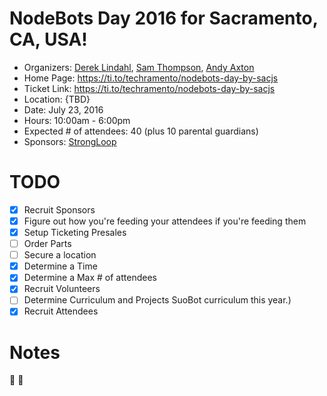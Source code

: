 # NodeBots Day 2016 for Sacramento, CA, USA!

 - Organizers: [Derek Lindahl](https://twitter.com/oif_vet), [Sam Thompson](https://twitter.com/samdtho), [Andy Axton](https://twitter.com/andyaxton)
 - Home Page: https://ti.to/techramento/nodebots-day-by-sacjs
 - Ticket Link: https://ti.to/techramento/nodebots-day-by-sacjs
 - Location: {TBD}
 - Date: July 23, 2016
 - Hours: 10:00am - 6:00pm
 - Expected # of attendees: 40 (plus 10 parental guardians)
 - Sponsors: [StrongLoop](https://strongloop.com/)

# TODO

 - [X] Recruit Sponsors
 - [X] Figure out how you're feeding your attendees if you're feeding them
 - [X] Setup Ticketing Presales
 - [ ] Order Parts
 - [ ] Secure a location
 - [X] Determine a Time
 - [X] Determine a Max # of attendees
 - [X] Recruit Volunteers
 - [ ] Determine Curriculum and Projects SuoBot curriculum this year.)
 - [X] Recruit Attendees

# Notes

:bear: :tada:
